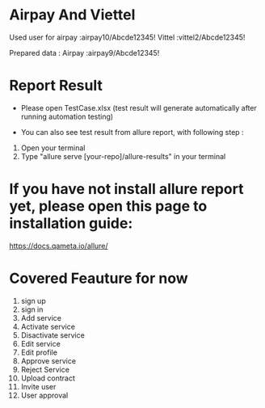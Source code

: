 # Airpay And Viettel

Used user for 
airpay :airpay10/Abcde12345!
Vittel :vittel2/Abcde12345!

Prepared data :
Airpay :airpay9/Abcde12345!


# Report Result
- Please open TestCase.xlsx (test result will generate automatically after running automation testing)

- You can also see test result from allure report, with following step :
1. Open your terminal
2. Type "allure serve [your-repo]/allure-results" in your terminal

# If you have not install allure report yet, please open this page to installation guide:
https://docs.qameta.io/allure/


# Covered Feauture for now
1. sign up
2. sign in
3. Add service
4. Activate service
5. Disactivate service
6. Edit service
7. Edit profile
8. Approve service 
9. Reject Service
10. Upload contract
11. Invite user
12. User approval 
